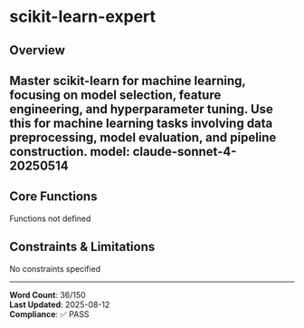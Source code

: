 # scikit-learn-expert

## Overview

Master scikit-learn for machine learning, focusing on model selection, feature engineering, and hyperparameter tuning. Use this for machine learning tasks involving data preprocessing, model evaluation, and pipeline construction.
model: claude-sonnet-4-20250514
---

## Core Functions

Functions not defined

## Constraints & Limitations

No constraints specified



---
**Word Count**: 36/150  
**Last Updated**: 2025-08-12  
**Compliance**: ✅ PASS